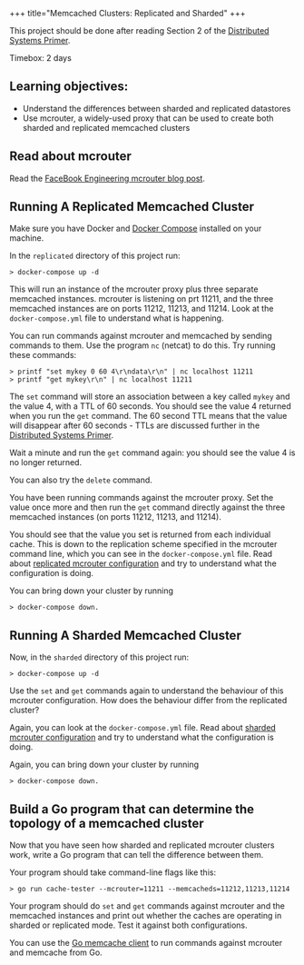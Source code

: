 +++
title="Memcached Clusters: Replicated and Sharded"
+++

This project should be done after reading Section 2 of the [Distributed Systems Primer](https://docs.google.com/document/d/1WoOTLTdtDqnL3fv3YVfI32kfySHqh7y1UfLizBJ3LXY/edit?usp=sharing).

Timebox: 2 days

## Learning objectives:

- Understand the differences between sharded and replicated datastores
- Use mcrouter, a widely-used proxy that can be used to create both sharded and replicated memcached clusters

## Read about mcrouter

Read the [FaceBook Engineering mcrouter blog post](https://engineering.fb.com/2014/09/15/web/introducing-mcrouter-a-memcached-protocol-router-for-scaling-memcached-deployments/).

## Running A Replicated Memcached Cluster

Make sure you have Docker and [Docker Compose](https://docs.docker.com/compose/install/) installed on your machine.

In the `replicated` directory of this project run:

```console
> docker-compose up -d
```

This will run an instance of the mcrouter proxy plus three separate memcached instances.
mcrouter is listening on prt 11211, and the three memcached instances are on ports 11212, 11213, and 11214.
Look at the `docker-compose.yml` file to understand what is happening.

You can run commands against mcrouter and memcached by sending commands to them.
Use the program `nc` (netcat) to do this. Try running these commands:

```console
> printf "set mykey 0 60 4\r\ndata\r\n" | nc localhost 11211
> printf "get mykey\r\n" | nc localhost 11211
```

The `set` command will store an association between a key called `mykey` and the value 4, with a TTL of 60 seconds.
You should see the value 4 returned when you run the `get` command.
The 60 second TTL means that the value will disappear after 60 seconds - TTLs are discussed further in the [Distributed Systems Primer](https://docs.google.com/document/d/1WoOTLTdtDqnL3fv3YVfI32kfySHqh7y1UfLizBJ3LXY/edit?usp=sharing).

Wait a minute and run the `get` command again: you should see the value 4 is no longer returned.

You can also try the `delete` command.

You have been running commands against the mcrouter proxy.
Set the value once more and then run the `get` command directly against the three memcached instances (on ports 11212, 11213, and 11214).

You should see that the value you set is returned from each individual cache. This is down to the replication scheme specified in the mcrouter command line,
which you can see in the `docker-compose.yml` file. Read about [replicated mcrouter configuration](https://github.com/facebook/mcrouter/wiki/Replicated-pools-setup)
and try to understand what the configuration is doing.

You can bring down your cluster by running

```console
> docker-compose down.
```

## Running A Sharded Memcached Cluster

Now, in the `sharded` directory of this project run:

```console
> docker-compose up -d
```

Use the `set` and `get` commands again to understand the behaviour of this mcrouter configuration.
How does the behaviour differ from the replicated cluster?

Again, you can look at the `docker-compose.yml` file. Read about [sharded mcrouter configuration](https://github.com/facebook/mcrouter/wiki/Sharded-pools-setup)
and try to understand what the configuration is doing.

Again, you can bring down your cluster by running

```console
> docker-compose down.
```

## Build a Go program that can determine the topology of a memcached cluster

Now that you have seen how sharded and replicated mcrouter clusters work, write a Go program that can tell the difference between them.

Your program should take command-line flags like this:

```console
> go run cache-tester --mcrouter=11211 --memcacheds=11212,11213,11214
```

Your program should do `set` and `get` commands against mcrouter and the memcached instances and print out whether the caches are
operating in sharded or replicated mode. Test it against both configurations.

You can use the [Go memcache client](https://pkg.go.dev/github.com/bradfitz/gomemcache/memcache) to run commands against mcrouter and memcache from Go.
